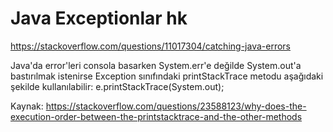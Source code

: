 # Java Exceptionlar hk

https://stackoverflow.com/questions/11017304/catching-java-errors

Java'da error'leri consola basarken System.err'e değilde System.out'a bastırılmak istenirse Exception sınıfındaki printStackTrace metodu aşağıdaki şekilde kullanılabilir:
    e.printStackTrace(System.out);

Kaynak: https://stackoverflow.com/questions/23588123/why-does-the-execution-order-between-the-printstacktrace-and-the-other-methods